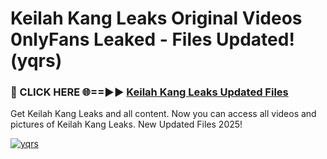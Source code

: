 # Keilah Kang Leaks Original Videos 0nlyFans Leaked - Files Updated! (yqrs)

<h3>🔴 CLICK HERE 🌐==►► <a href="https://best4dudes.click/HH4t6V" rel="nofollow">Keilah Kang Leaks Updated Files</a></h3>

Get Keilah Kang Leaks and all content. Now you can access all videos and pictures of Keilah Kang Leaks. New Updated Files 2025!

[![yqrs](https://github.com/user-attachments/assets/8c521d6e-e6e3-4a75-9320-d58ab9d79d5b)](https://best4dudes.click/HH4t6V)
